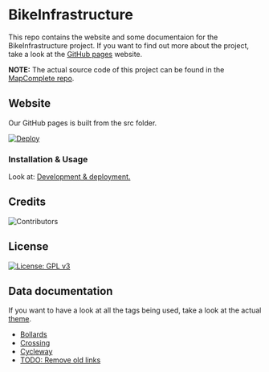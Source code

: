 # BikeInfrastructure

This repo contains the website and some documentaion for the BikeInfrastructure project.
If you want to find out more about the project, take a look at the [GitHub pages](https://osoc21.github.io/BikeInfrastructure) website.

**NOTE:** The actual source code of this project can be found in the [MapComplete repo](https://github.com/pietervdvn/MapComplete).

## Website

Our GitHub pages is built from the src folder.

[![Deploy](https://github.com/osoc21/BikeInfrastructure/actions/workflows/deploy.yml/badge.svg)](https://github.com/osoc21/BikeInfrastructure/actions/workflows/deploy.yml)

### Installation & Usage

Look at:
[Development & deployment.](https://github.com/pietervdvn/MapComplete/tree/develop/Docs/Development_deployment.md)

## Credits

![Contributors](https://contrib.rocks/image?repo=pietervdvn/MapComplete)

## License

[![License: GPL v3](https://img.shields.io/badge/License-GPLv3-blue.svg)](https://www.gnu.org/licenses/gpl-3.0)

## Data documentation

If you want to have a look at all the tags being used, take a look at the actual [theme](https://github.com/pietervdvn/MapComplete/tree/develop/assets/themes/cycle_infra).

- [Bollards](bollards.md)
- [Crossing](crossing.md)
- [Cycleway](cycleway.md)
- [TODO: Remove old links](https://bit.ly/3x1Hnze)
